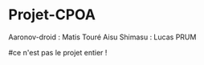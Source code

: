 # Projet-CPOA

Aaronov-droid : Matis Touré
Aisu Shimasu : Lucas PRUM

#ce n'est pas le projet entier !
